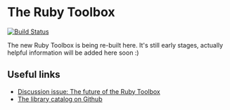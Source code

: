 # The Ruby Toolbox

[![Build Status](https://travis-ci.org/rubytoolbox/rubytoolbox.svg?branch=master)](https://travis-ci.org/rubytoolbox/rubytoolbox)


The new Ruby Toolbox is being re-built here. It's still early stages, actually helpful information will be added here soon :)

## Useful links

* [Discussion issue: The future of the Ruby Toolbox](https://github.com/rubytoolbox/rubytoolbox/issues/1)
* [The library catalog on Github](https://github.com/rubytoolbox/catalog)
